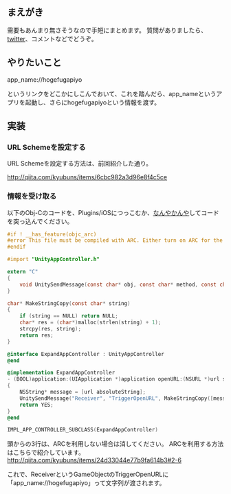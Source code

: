 ## まえがき

需要もあんまり無さそうなので手短にまとめます。
質問がありましたら、[twitter](http://twitter.com/kyubuns)、コメントなどでどうぞ。

## やりたいこと

app_name://hogefugapiyo

というリンクをどこかにしこんでおいて、これを踏んだら、app_nameというアプリを起動し、さらにhogefugapiyoという情報を渡す。

## 実装
### URL Schemeを設定する

URL Schemeを設定する方法は、前回紹介した通り。

http://qiita.com/kyubuns/items/6cbc982a3d96e8f4c5ce

### 情報を受け取る

以下のObj-Cのコードを、Plugins/iOSにつっこむか、[なんやかんや](http://qiita.com/kyubuns/items/28dd316ef2415fc9a48d)してコードを突っ込んでください。

```lang:ExpandAppController.mm
#if ! __has_feature(objc_arc)
#error This file must be compiled with ARC. Either turn on ARC for the project or use -fobjc-arc flag
#endif

#import "UnityAppController.h"

extern "C"
{
	void UnitySendMessage(const char* obj, const char* method, const char* msg);
}

char* MakeStringCopy(const char* string)
{
	if (string == NULL) return NULL;
	char* res = (char*)malloc(strlen(string) + 1);
	strcpy(res, string);
	return res;
}

@interface ExpandAppController : UnityAppController
@end

@implementation ExpandAppController
- (BOOL)application:(UIApplication *)application openURL:(NSURL *)url sourceApplication:(NSString *)sourceApplication annotation:(id)annotation
{
	NSString* message = [url absoluteString];
	UnitySendMessage("Receiver", "TriggerOpenURL", MakeStringCopy([message UTF8String]));
	return YES;
}
@end

IMPL_APP_CONTROLLER_SUBCLASS(ExpandAppController)
```


頭からの3行は、ARCを利用しない場合は消してください。
ARCを利用する方法はこちらで紹介しています。
http://qiita.com/kyubuns/items/24d33044e77b9fa614b3#2-6

これで、ReceiverというGameObjectのTriggerOpenURLに「app_name://hogefugapiyo」って文字列が渡されます。

